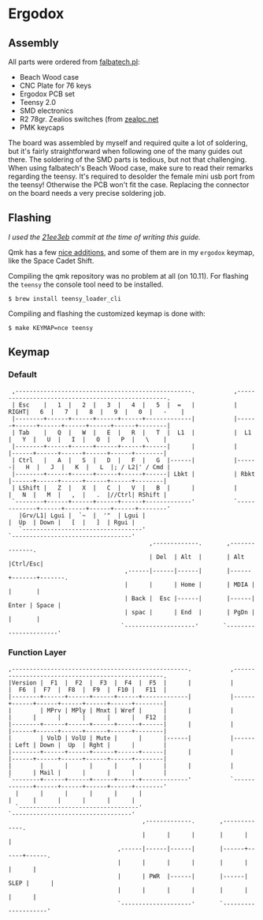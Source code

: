 Ergodox
=======

## Assembly

All parts were ordered from [falbatech.pl](https://falbatech.pl):
  * Beach Wood case
  * CNC Plate for 76 keys
  * Ergodox PCB set
  * Teensy 2.0
  * SMD electronics
  * R2 78gr. Zealios switches (from [zealpc.net](https://zealpc.net/)
  * PMK keycaps

The board was assembled by myself and required quite a lot of soldering, but
it's fairly straightforward when following one of the many guides out there.
The soldering of the SMD parts is tedious, but not that challenging. When
using falbatech's Beach Wood case, make sure to read their remarks regarding
the teensy. It's required to desolder the female mini usb port from the
teensy! Otherwise the PCB won't fit the case. Replacing the connector on the
board needs a very precise soldering job.


## Flashing

*I used the [21ee3eb](https://github.com/jackhumbert/qmk_firmware/tree/21ee3eb569caffdf2ad581c668682c0109c978e5)
commit at the time of writing this guide.*

Qmk has a few [nice additions](https://github.com/jackhumbert/qmk_firmware/tree/21ee3eb569caffdf2ad581c668682c0109c978e5#going-beyond-the-keycodes),
and some of them are in my `ergodox` keymap, like the Space Cadet Shift.

Compiling the qmk repository was no problem at all (on 10.11). For flashing the
`teensy` the console tool need to be installed.

```
$ brew install teensy_loader_cli
```

Compiling and flashing the customized keymap is done with:

```
$ make KEYMAP=nce teensy
```

## Keymap
### Default
```
 ,--------------------------------------------------.           ,--------------------------------------------------.
 | Esc    |   1  |   2  |   3  |   4  |   5  |  =   |           | RIGHT|   6  |   7  |   8  |   9  |   0  |   -    |
 |--------+------+------+------+------+-------------|           |------+------+------+------+------+------+--------|
 | Tab    |   Q  |   W  |   E  |   R  |   T  |  L1  |           |  L1  |   Y  |   U  |   I  |   O  |   P  |   \    |
 |--------+------+------+------+------+------|      |           |      |------+------+------+------+------+--------|
 | Ctrl   |   A  |   S  |   D  |   F  |   G  |------|           |------|   H  |   J  |   K  |   L  |; / L2|' / Cmd |
 |--------+------+------+------+------+------| Lbkt |           | Rbkt |------+------+------+------+------+--------|
 | LShift |   Z  |   X  |   C  |   V  |   B  |      |           |      |   N  |   M  |   ,  |   .  |//Ctrl| RShift |
 `--------+------+------+------+------+-------------'           `-------------+------+------+------+------+--------'
   |Grv/L1| Lgui |  `~  |  '"  | Lgui |                                       |  Up  | Down |   [  |   ]  | Rgui |
   `----------------------------------'                                       `----------------------------------'
                                        ,-------------.       ,--------------.
                                        | Del  | Alt  |       | Alt |Ctrl/Esc|
                                 ,------|------|------|       |------+-------+-------.
                                 |      |      | Home |       | MDIA |       |       |
                                 | Back |  Esc |------|       |------| Enter | Space |
                                 | spac |      | End  |       | PgDn |       |       |
                                `--------------------'       `----------------------'
```

### Function Layer
```
,--------------------------------------------------.           ,--------------------------------------------------.
|Version |  F1  |  F2  |  F3  |  F4  |  F5  |      |           |      |  F6  |  F7  |  F8  |  F9  |  F10 |   F11  |
|--------+------+------+------+------+-------------|           |------+------+------+------+------+------+--------|
|        | MPrv | MPly | Mnxt | Wref |      |      |           |      |      |      |      |      |      |   F12  |
|--------+------+------+------+------+------|      |           |      |------+------+------+------+------+--------|
|        | VolD | VolU | Mute |      |      |------|           |------| Left | Down |  Up  | Rght |      |        |
|--------+------+------+------+------+------|      |           |      |------+------+------+------+------+--------|
|        |      |      |      |      |      |      |           |      |      | Mail |      |      |      |        |
`--------+------+------+------+------+-------------'           `-------------+------+------+------+------+--------'
  |      |      |      |      |      |                                       |      |      |      |      |      |
  `----------------------------------'                                       `----------------------------------'
                                      ,-------------.       ,-------------.
                                      |      |      |       |      |      |
                               ,------|------|------|       |------+------+------.
                               |      |      |      |       |      |      |      |
                               |      | PWR  |------|       |------| SLEP |      |
                               |      |      |      |       |      |      |      |
                               `--------------------'       `--------------------'
```
